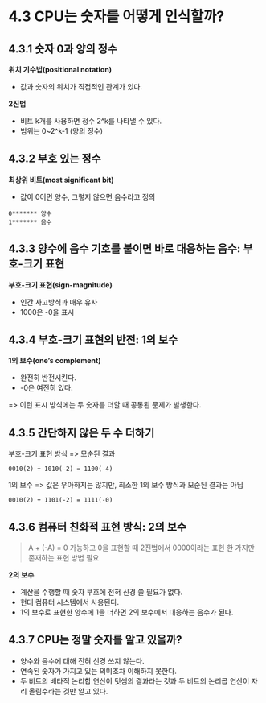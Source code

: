 # 4.3 CPU는 숫자를 어떻게 인식할까?

## 4.3.1 숫자 0과 양의 정수

**위치 기수법(positional notation)**

- 값과 숫자의 위치가 직접적인 관계가 있다.

**2진법**

- 비트 k개를 사용하면 정수 2^k를 나타낼 수 있다.
- 범위는 0~2^k-1 (양의 정수)

## 4.3.2 부호 있는 정수

**최상위 비트(most significant bit)**

- 값이 0이면 양수, 그렇지 않으면 음수라고 정의

```
0******* 양수
1******* 음수
```

## 4.3.3 양수에 음수 기호를 붙이면 바로 대응하는 음수: 부호-크기 표현

**부호-크기 표현(sign-magnitude)**

- 인간 사고방식과 매우 유사
- 1000은 -0을 표시

## 4.3.4 부호-크기 표현의 반전: 1의 보수

**1의 보수(one’s complement)**

- 완전히 반전시킨다.
- -0은 여전히 있다.

=> 이런 표시 방식에는 두 숫자를 더할 때 공통된 문제가 발생한다.

## 4.3.5 간단하지 않은 두 수 더하기

부호-크기 표현 방식 => 모순된 결과

```
0010(2) + 1010(-2) = 1100(-4)
```

1의 보수 => 값은 우아하지는 않지만, 최소한 1의 보수 방식과 모순된 결과는 아님

```
0010(2) + 1101(-2) = 1111(-0)
```

## 4.3.6 컴퓨터 친화적 표현 방식: 2의 보수

> A + (-A) = 0 가능하고 0을 표현할 때 2진법에서 0000이라는 표현 한 가지만 존재하는 표현 방법 필요

**2의 보수**

- 계산을 수행할 때 숫자 부호에 전혀 신경 쓸 필요가 없다.
- 현대 컴퓨터 시스템에서 사용된다.
- 1의 보수로 표현한 양수에 1을 더하면 2의 보수에서 대응하는 음수가 된다.

## 4.3.7 CPU는 정말 숫자를 알고 있을까?

- 양수와 음수에 대해 전혀 신경 쓰지 않는다.
- 연속된 숫자가 가지고 있는 의미조차 이해하지 못한다.
- 두 비트의 배타적 논리합 연산이 덧셈의 결과라는 것과 두 비트의 논리곱 연산이 자리 올림수라는 것만 알고 있다.
